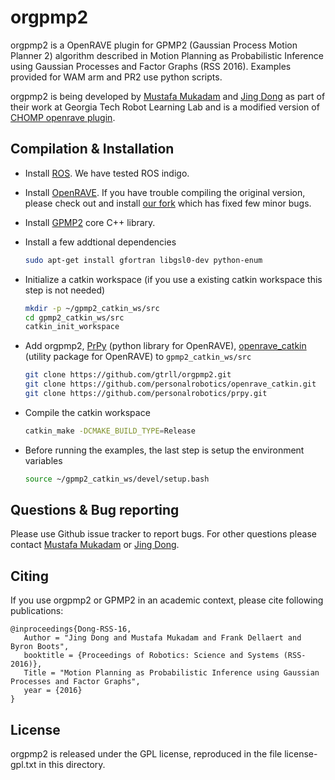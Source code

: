 orgpmp2
===================================================
orgpmp2 is a OpenRAVE plugin for GPMP2 (Gaussian Process Motion Planner 2) algorithm described in Motion Planning as Probabilistic Inference using Gaussian Processes and Factor Graphs (RSS 2016). Examples provided for WAM arm and PR2 use python scripts.

orgpmp2 is being developed by [Mustafa Mukadam](mailto:mmukadam3@gatech.edu) and [Jing Dong](mailto:thu.dongjing@gmail.com) as part of their work at Georgia Tech Robot Learning Lab and is a modified version of [CHOMP openrave plugin](https://github.com/personalrobotics/or_cdchomp).

Compilation & Installation
------

- Install [ROS](http://wiki.ros.org/indigo/Installation/Ubuntu). We have tested ROS indigo.
- Install [OpenRAVE](http://openrave.org/). If you have trouble compiling the original version, please check out and install [our fork](https://github.com/gtrll/openrave) which has fixed few minor bugs.
- Install [GPMP2](https://github.com/gtrll/gpmp2) core C++ library.
- Install a few addtional dependencies

    ```bash
    sudo apt-get install gfortran libgsl0-dev python-enum
    ```
    
- Initialize a catkin workspace (if you use a existing catkin workspace this step is not needed)

    ```bash
    mkdir -p ~/gpmp2_catkin_ws/src
    cd gpmp2_catkin_ws/src
    catkin_init_workspace
    ```
    
- Add orgpmp2, [PrPy](https://github.com/personalrobotics/prpy) (python library for OpenRAVE),  [openrave_catkin](https://github.com/personalrobotics/openrave_catkin) (utility package for OpenRAVE) to ```gpmp2_catkin_ws/src```
    
    ```bash
    git clone https://github.com/gtrll/orgpmp2.git
    git clone https://github.com/personalrobotics/openrave_catkin.git
    git clone https://github.com/personalrobotics/prpy.git
    ```
    
- Compile the catkin workspace
    
    ```bash
    catkin_make -DCMAKE_BUILD_TYPE=Release
    ```
    
- Before running the examples, the last step is setup the environment variables
    
    ```bash
    source ~/gpmp2_catkin_ws/devel/setup.bash
    ```

Questions & Bug reporting
-----

Please use Github issue tracker to report bugs. For other questions please contact [Mustafa Mukadam](mailto:mmukadam3@gatech.edu) or [Jing Dong](mailto:thu.dongjing@gmail.com).


Citing
-----

If you use orgpmp2 or GPMP2 in an academic context, please cite following publications:

```
@inproceedings{Dong-RSS-16,
   Author = "Jing Dong and Mustafa Mukadam and Frank Dellaert and Byron Boots",
   booktitle = {Proceedings of Robotics: Science and Systems (RSS-2016)},
   Title = "Motion Planning as Probabilistic Inference using Gaussian Processes and Factor Graphs",
   year = {2016}
}
```

License
-----

orgpmp2 is released under the GPL license, reproduced in the file license-gpl.txt in this directory.

